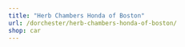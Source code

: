```yaml
---
title: "Herb Chambers Honda of Boston"
url: /dorchester/herb-chambers-honda-of-boston/
shop: car
---
```

